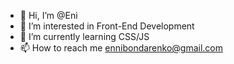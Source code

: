 - 👋 Hi, I’m @Eni
- 👀 I’m interested in Front-End Development
- 🌱 I’m currently learning CSS/JS
- 📫 How to reach me ennibondarenko@gmail.com

<!---
ennybo/ennybo is a ✨ special ✨ repository because its `README.md` (this file) appears on your GitHub profile.
You can click the Preview link to take a look at your changes.
--->
